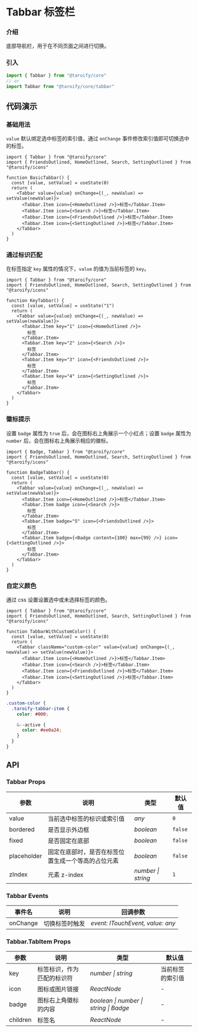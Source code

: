 # Tabbar 标签栏

### 介绍

底部导航栏，用于在不同页面之间进行切换。

### 引入

```ts
import { Tabbar } from "@taroify/core"
// or
import Tabbar from "@taroify/core/tabbar"
```

## 代码演示

### 基础用法

`value` 默认绑定选中标签的索引值，通过 `onChange` 事件修改索引值即可切换选中的标签。

```tsx
import { Tabbar } from "@taroify/core"
import { FriendsOutlined, HomeOutlined, Search, SettingOutlined } from "@taroify/icons"

function BasicTabbar() {
  const [value, setValue] = useState(0)
  return (
    <Tabbar value={value} onChange={(_, newValue) => setValue(newValue)}>
      <Tabbar.Item icon={<HomeOutlined />}>标签</Tabbar.Item>
      <Tabbar.Item icon={<Search />}>标签</Tabbar.Item>
      <Tabbar.Item icon={<FriendsOutlined />}>标签</Tabbar.Item>
      <Tabbar.Item icon={<SettingOutlined />}>标签</Tabbar.Item>
    </Tabbar>
  )
}
```

### 通过标识匹配

在标签指定 `key` 属性的情况下，`value` 的值为当前标签的 `key`。

```tsx
import { Tabbar } from "@taroify/core"
import { FriendsOutlined, HomeOutlined, Search, SettingOutlined } from "@taroify/icons"

function KeyTabbar() {
  const [value, setValue] = useState("1")
  return (
    <Tabbar value={value} onChange={(_, newValue) => setValue(newValue)}>
      <Tabbar.Item key="1" icon={<HomeOutlined />}>
        标签
      </Tabbar.Item>
      <Tabbar.Item key="2" icon={<Search />}>
        标签
      </Tabbar.Item>
      <Tabbar.Item key="3" icon={<FriendsOutlined />}>
        标签
      </Tabbar.Item>
      <Tabbar.Item key="4" icon={<SettingOutlined />}>
        标签
      </Tabbar.Item>
    </Tabbar>
  )
}

```
### 徽标提示

设置 `badge` 属性为 `true` 后，会在图标右上角展示一个小红点；设置 `badge` 属性为 `number` 后，会在图标右上角展示相应的徽标。

```tsx
import { Badge, Tabbar } from "@taroify/core"
import { FriendsOutlined, HomeOutlined, Search, SettingOutlined } from "@taroify/icons"

function BadgeTabbar() {
  const [value, setValue] = useState(0)
  return (
    <Tabbar value={value} onChange={(_, newValue) => setValue(newValue)}>
      <Tabbar.Item icon={<HomeOutlined />}>标签</Tabbar.Item>
      <Tabbar.Item badge icon={<Search />}>
        标签
      </Tabbar.Item>
      <Tabbar.Item badge="5" icon={<FriendsOutlined />}>
        标签
      </Tabbar.Item>
      <Tabbar.Item badge={<Badge content={100} max={99} />} icon={<SettingOutlined />}>
        标签
      </Tabbar.Item>
    </Tabbar>
  )
}
```

### 自定义颜色

通过 css 设置设置选中或未选择标签的颜色。

```tsx
import { Tabbar } from "@taroify/core"
import { FriendsOutlined, HomeOutlined, Search, SettingOutlined } from "@taroify/icons"

function TabbarWithCustomColor() {
  const [value, setValue] = useState(0)
  return (
    <Tabbar className="custom-color" value={value} onChange={(_, newValue) => setValue(newValue)}>
      <Tabbar.Item icon={<HomeOutlined />}>标签</Tabbar.Item>
      <Tabbar.Item icon={<Search />}>标签</Tabbar.Item>
      <Tabbar.Item icon={<FriendsOutlined />}>标签</Tabbar.Item>
      <Tabbar.Item icon={<SettingOutlined />}>标签</Tabbar.Item>
    </Tabbar>
  )
}
```

```scss
.custom-color {
  .taroify-tabbar-item {
    color: #000;

    &--active {
      color: #ee0a24;
    }
  }
}
```

## API

### Tabbar Props

| 参数 | 说明 | 类型 | 默认值 |
| --- | --- | --- | --- |
| value | 当前选中标签的标识或索引值 | _any_ | `0` |
| bordered | 是否显示外边框 | _boolean_ | `false` |
| fixed | 是否固定在底部 | _boolean_ | `false` |
| placeholder | 固定在底部时，是否在标签位置生成一个等高的占位元素 | _boolean_ | `false` |
| zIndex | 元素 z-index | _number \| string_ | `1` |

### Tabbar Events

| 事件名 | 说明           | 回调参数                   |
| ------ | -------------- | -------------------------- |
| onChange | 切换标签时触发 | _event: ITouchEvent, value: any_ |

### Tabbar.TabItem Props

| 参数 | 说明 | 类型 | 默认值 |
| --- | --- | --- | --- |
| key | 标签标识，作为匹配的标识符 | _number \| string_ | 当前标签的索引值 |
| icon | 图标或图片链接 | _ReactNode_ | - |
| badge | 图标右上角徽标的内容 | _boolean \| number \| string \| Badge_ | - |
| children | 标签名 | _ReactNode_ | - |
